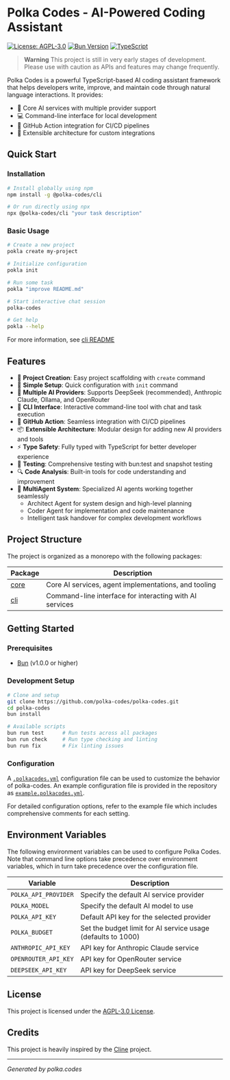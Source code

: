 # Polka Codes - AI-Powered Coding Assistant

[![License: AGPL-3.0](https://img.shields.io/badge/License-AGPL%203.0-blue.svg)](LICENSE)
[![Bun Version](https://img.shields.io/badge/Bun-v1.0.0+-brightgreen)](https://bun.sh)
[![TypeScript](https://img.shields.io/badge/TypeScript-5.0+-blue)](https://www.typescriptlang.org)

> **Warning**
> This project is still in very early stages of development. Please use with caution as APIs and features may change frequently.

Polka Codes is a powerful TypeScript-based AI coding assistant framework that helps developers write, improve, and maintain code through natural language interactions. It provides:

- 🚀 Core AI services with multiple provider support
- 💻 Command-line interface for local development
- 🤖 GitHub Action integration for CI/CD pipelines
- 🧩 Extensible architecture for custom integrations

## Quick Start

### Installation

```bash
# Install globally using npm
npm install -g @polka-codes/cli

# Or run directly using npx
npx @polka-codes/cli "your task description"
```

### Basic Usage

```bash
# Create a new project
pokla create my-project

# Initialize configuration
pokla init

# Run some task
pokla "improve README.md"

# Start interactive chat session
polka-codes

# Get help
pokla --help
```

For more information, see [cli README](packages/cli/README.md)

## Features

- 🎯 **Project Creation**: Easy project scaffolding with `create` command
- 🔧 **Simple Setup**: Quick configuration with `init` command
- 🤖 **Multiple AI Providers**: Supports DeepSeek (recommended), Anthropic Claude, Ollama, and OpenRouter
- 🔧 **CLI Interface**: Interactive command-line tool with chat and task execution
- 🔄 **GitHub Action**: Seamless integration with CI/CD pipelines
- 📦 **Extensible Architecture**: Modular design for adding new AI providers and tools
- ⚡ **Type Safety**: Fully typed with TypeScript for better developer experience
- 🧪 **Testing**: Comprehensive testing with bun:test and snapshot testing
- 🔍 **Code Analysis**: Built-in tools for code understanding and improvement
- 🤝 **MultiAgent System**: Specialized AI agents working together seamlessly
  - Architect Agent for system design and high-level planning
  - Coder Agent for implementation and code maintenance
  - Intelligent task handover for complex development workflows

## Project Structure

The project is organized as a monorepo with the following packages:

| Package | Description |
|---------|-------------|
| [core](/packages/core) | Core AI services, agent implementations, and tooling |
| [cli](/packages/cli) | Command-line interface for interacting with AI services |

## Getting Started

### Prerequisites

- [Bun](https://bun.sh/) (v1.0.0 or higher)

### Development Setup

```bash
# Clone and setup
git clone https://github.com/polka-codes/polka-codes.git
cd polka-codes
bun install

# Available scripts
bun run test      # Run tests across all packages
bun run check     # Run type checking and linting
bun run fix       # Fix linting issues
```

### Configuration

A [`.polkacodes.yml`](.polkacodes.yml) configuration file can be used to customize the behavior of polka-codes. An example configuration file is provided in the repository as [`example.polkacodes.yml`](example.polkacodes.yml).

For detailed configuration options, refer to the example file which includes comprehensive comments for each setting.

## Environment Variables

The following environment variables can be used to configure Polka Codes. Note that command line options take precedence over environment variables, which in turn take precedence over the configuration file.

| Variable | Description |
|----------|-------------|
| `POLKA_API_PROVIDER` | Specify the default AI service provider |
| `POLKA_MODEL` | Specify the default AI model to use |
| `POLKA_API_KEY` | Default API key for the selected provider |
| `POLKA_BUDGET` | Set the budget limit for AI service usage (defaults to 1000) |
| `ANTHROPIC_API_KEY` | API key for Anthropic Claude service |
| `OPENROUTER_API_KEY` | API key for OpenRouter service |
| `DEEPSEEK_API_KEY` | API key for DeepSeek service |

## License

This project is licensed under the [AGPL-3.0 License](LICENSE).

## Credits

This project is heavily inspired by the [Cline](https://github.com/cline/cline) project.

---
*Generated by polka.codes*
